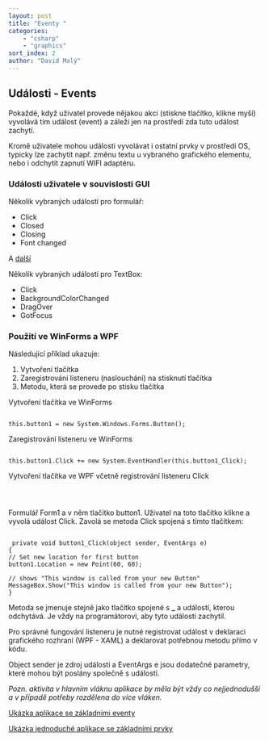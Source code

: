 ```yaml
---
layout: post
title: "Eventy "
categories:
    - "csharp"
    - "graphics"
sort_index: 2
author: "David Malý"
--- 
```



## Události - Events


Pokaždé, když uživatel provede nějakou akci (stiskne tlačítko, klikne myší) vyvolává tím událost (event) a záleží jen na prostředí zda tuto událost zachytí.



Kromě uživatele mohou události vyvolávat i ostatní prvky v prostředí OS, typicky lze zachytit např. změnu textu u vybraného grafického elementu, nebo i odchytit zapnutí WIFI adaptéru.


### Události uživatele v souvislosti GUI
Několik vybraných událostí pro formulář:
- Click
- Closed
- Closing
- Font changed

A [další](https://msdn.microsoft.com/en-us/library/system.windows.forms.form_events%28v=vs.110%29.aspx)



Několik vybraných událostí pro TextBox:


- Click
- BackgroundColorChanged
- DragOver
- GotFocus


### Použití ve WinForms a WPF


Následující příklad ukazuje:


1. Vytvoření tlačítka
2. Zaregistrování listeneru (naslouchání) na stisknutí tlačítka
3. Metodu, která se provede po stisku tlačítka



Vytvoření tlačítka ve WinForms


```

this.button1 = new System.Windows.Forms.Button();

```


Zaregistrování listeneru ve WinForms


```

this.button1.Click += new System.EventHandler(this.button1_Click);

```


Vytvoření tlačítka ve WPF včetně registrování listeneru Click


```



```


Formulář Form1 a v něm tlačítko button1.
Uživatel na toto tlačítko klikne a vyvolá událost Click.
Zavolá se metoda Click spojená s tímto tlačítkem:


```

 private void button1_Click(object sender, EventArgs e)
{// Set new location for first buttonbutton1.Location = new Point(60, 60);
// shows "This window is called from your new Button"MessageBox.Show("This window is called from your new Button");
}

```


Metoda se jmenuje stejně jako tlačítko spojené s **\_** a událostí, kterou odchytává. Je vždy na programátorovi, aby tyto události zachytil.



Pro správné fungování listeneru je nutné registrovat událost v deklaraci grafického rozhraní (WPF - XAML) a deklarovat potřebnou metodu přímo v kódu.



Object sender je zdroj události a EventArgs e jsou dodatečné parametry, které mohou být poslány společně s událostí.



*Pozn. aktivita v hlavním vláknu aplikace by měla být vždy co nejjednodušší a v případě potřeby rozdělena do více vláken.*

[Ukázka aplikace se základními eventy](attachment/WinFormsEvents.zip)

[Ukázka jednoduché aplikace se základními prvky](attachment/WinFormsTools.zip)